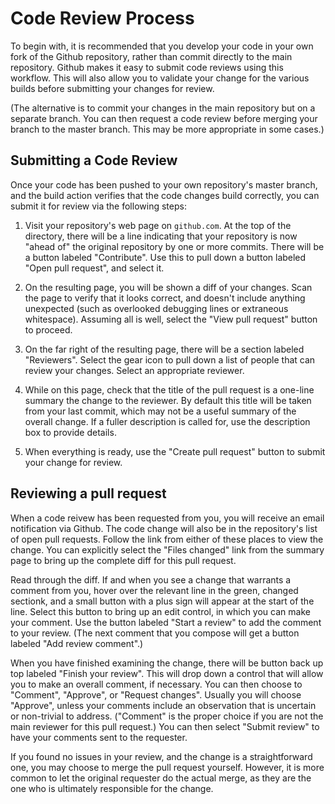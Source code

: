 # Code Review Process

To begin with, it is recommended that you develop your code in your
own fork of the Github repository, rather than commit directly to the
main repository. Github makes it easy to submit code reviews using
this workflow. This will also allow you to validate your change for
the various builds before submitting your changes for review.

(The alternative is to commit your changes in the main repository but
on a separate branch. You can then request a code review before
merging your branch to the master branch. This may be more appropriate
in some cases.)

## Submitting a Code Review

Once your code has been pushed to your own repository's master branch,
and the build action verifies that the code changes build correctly,
you can submit it for review via the following steps:

1. Visit your repository's web page on `github.com`. At the top of the
directory, there will be a line indicating that your repository is now
"ahead of" the original repository by one or more commits. There will
be a button labeled "Contribute". Use this to pull down a button
labeled "Open pull request", and select it.

2. On the resulting page, you will be shown a diff of your changes.
Scan the page to verify that it looks correct, and doesn't include
anything unexpected (such as overlooked debugging lines or extraneous
whitespace). Assuming all is well, select the "View pull request"
button to proceed.

3. On the far right of the resulting page, there will be a section
labeled "Reviewers". Select the gear icon to pull down a list of
people that can review your changes. Select an appropriate reviewer.

4. While on this page, check that the title of the pull request is a
one-line summary the change to the reviewer. By default this title
will be taken from your last commit, which may not be a useful summary
of the overall change. If a fuller description is called for, use the
description box to provide details.

5. When everything is ready, use the "Create pull request" button to
submit your change for review.

## Reviewing a pull request

When a code reivew has been requested from you, you will receive an
email notification via Github. The code change will also be in the
repository's list of open pull requests. Follow the link from either
of these places to view the change. You can explicitly select the
"Files changed" link from the summary page to bring up the complete
diff for this pull request.

Read through the diff. If and when you see a change that warrants a
comment from you, hover over the relevant line in the green, changed
sectionk, and a small button with a plus sign will appear at the start
of the line. Select this button to bring up an edit control, in which
you can make your comment. Use the button labeled "Start a review" to
add the comment to your review. (The next comment that you compose
will get a button labeled "Add review comment".)

When you have finished examining the change, there will be button back
up top labeled "Finish your review". This will drop down a control
that will allow you to make an overall comment, if necessary. You can
then choose to "Comment", "Approve", or "Request changes". Usually you
will choose "Approve", unless your comments include an observation
that is uncertain or non-trivial to address. ("Comment" is the proper
choice if you are not the main reviewer for this pull request.) You
can then select "Submit review" to have your comments sent to the
requester.

If you found no issues in your review, and the change is a
straightforward one, you may choose to merge the pull request
yourself. However, it is more common to let the original requester do
the actual merge, as they are the one who is ultimately responsible
for the change.
